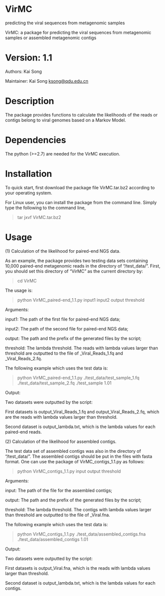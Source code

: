 # VirMC
predicting the viral sequences from metagenomic samples

VirMC: a package for predicting the viral sequences from metagenomic samples or assembled metagenomic contigs

# Version: 1.1

Authors: Kai Song

Maintainer: Kai Song ksong@qdu.edu.cn

# Description

The package provides functions to calculate the likelihoods of the reads or contigs belong to viral genomes based on a Markov Model.

# Dependencies

The python (>=2.7) are needed for the VirMC execution.

# Installation

To quick start, first download the package file VirMC.tar.bz2 according to your operating system.

For Linux user, you can install the package from the command line. Simply type the following to the command line,

> tar jxvf VirMC.tar.bz2

# Usage

(1) Calculation of the likelihood for paired-end NGS data.

As an example, the package provides two testing data sets containing 10,000 paired-end metagenomic reads in the directory of “/test_data/”.
First, you should set this directory of “VirMC” as the current directory by:

> cd VirMC

The usage is:

> python VirMC_paired-end_1.1.py input1 input2 output threshold

Arguments:

input1:  The path of the first file for paired-end NGS data;

input2:  The path of the second file for paired-end NGS data;

output:  The path and the prefix of the generated files by the script;

threshold:  The lambda threshold. The reads with lambda values larger than threshold are outputted to the file of <output>_Viral_Reads_1.fq and <output>_Viral_Reads_2.fq.

The following example which uses the test data is:

> python VirMC_paired-end_1.1.py ./test_data/test_sample_1.fq ./test_data/test_sample_2.fq ./test_sample 1.01

Output:

Two datasets were outputted by the script:

First datasets is output_Viral_Reads_1.fq and output_Viral_Reads_2.fq, which are the reads with lambda values larger than threshold.
  
Second dataset is output_lambda.txt, which is the lambda values for each paired-end reads.

(2) Calculation of the likelihood for assembled contigs.

The test data set of assembled contigs was also in the directory of “/test_data/”. The assembled contigs should be put in the files with fasta format. One can use the package of VirMC_contigs_1.1.py as follows:

> python VirMC_contigs_1.1.py input output threshold

Arguments:

input:  The path of the file for the assembled contigs;

output:  The path and the prefix of the generated files by the script;

threshold:  The lambda threshold. The contigs with lambda values larger than threshold are outputted to the file of <output>_Viral.fna.

The following example which uses the test data is:

> python VirMC_contigs_1.1.py ./test_data/assembled_contigs.fna ./test_data/assembled_contigs 1.01

Output:

Two datasets were outputted by the script:

First datasets is output_Viral.fna, which is the reads with lambda values larger than threshold.

Second dataset is output_lambda.txt, which is the lambda values for each contigs.
